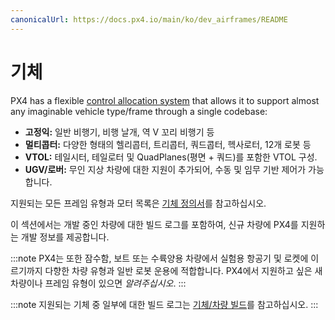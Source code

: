 ```yaml
---
canonicalUrl: https://docs.px4.io/main/ko/dev_airframes/README
---
```


# 기체

PX4 has a flexible [control allocation system](../concept/control_allocation.md) that allows it to support almost any imaginable vehicle type/frame through a single codebase:

* **고정익:** 일반 비행기, 비행 날개, 역 V 꼬리 비행기 등
* **멀티콥터:** 다양한 형태의 헬리콥터, 트리콥터, 쿼드콥터, 헥사로터, 12개 로봇 등
* **VTOL:** 테일시터, 테일로터 및 QuadPlanes(평면 + 쿼드)를 포함한 VTOL 구성.
* **UGV/로버:** 무인 지상 차량에 대한  지원이 추가되어, 수동 및 임무 기반 제어가 가능합니다.

지원되는 모든 프레임 유형과 모터 목록은 [기체 정의서](../airframes/airframe_reference.md)를 참고하십시오.

이 섹션에서는 개발 중인 차량에 대한 빌드 로그를 포함하여, 신규 차량에 PX4를 지원하는 개발 정보를 제공합니다.

:::note PX4는 또한 잠수함, 보트 또는 수륙양용 차량에서 실험용 항공기 및 로켓에 이르기까지 다향한 차량 유형과 일반 로봇 운용에 적합합니다. PX4에서 지원하고 싶은 새 차량이나 프레임 유형이 있으면 *알려주십시오*.
:::

:::note
지원되는 기체 중 일부에 대한 빌드 로그는 [ 기체/차량 빌드](../airframes/README.md)를 참고하십시오.
:::
